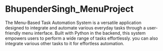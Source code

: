 # BhupenderSingh_MenuProject
The Menu-Based Task Automation System is a versatile application designed to integrate and automate various everyday tasks through a user-friendly menu interface. Built with Python in the backend, this system empowers users to perform a wide range of tasks effortlessly.
you can also integrate various other tasks to it for effortless automation.
